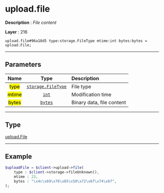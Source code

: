 # upload.file

**Description** : *File content*

**Layer** : 216

```tl
upload.file#96a18d5 type:storage.FileType mtime:int bytes:bytes = upload.File;
```

---

## Parameters

| Name | Type | Description |
| :---: | :---: | :--- |
| <mark>type</mark> | [`storage.FileType`](type/storage.FileType) | File type |
| <mark>mtime</mark> | [`int`](type/int) | Modification time |
| <mark>bytes</mark> | [`bytes`](type/bytes) | Binary data, file content |

---

## Type

[upload.File](type/upload.File)

---

## Example

```php
$uploadFile = $client->upload->file(
	type : $client->storage->fileUnknown(),
	mtime : 23,
	bytes : "\x4c\x69\x76\x65\x50\x72\x6f\x74\x6f",
);
```